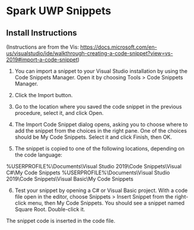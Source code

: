 # Spark UWP Snippets

## Install Instructions


(Instructions are from the Vis: https://docs.microsoft.com/en-us/visualstudio/ide/walkthrough-creating-a-code-snippet?view=vs-2019#import-a-code-snippet)


1. You can import a snippet to your Visual Studio installation by using the Code Snippets Manager. Open it by choosing Tools > Code Snippets Manager.

2. Click the Import button.

3. Go to the location where you saved the code snippet in the previous procedure, select it, and click Open.

4. The Import Code Snippet dialog opens, asking you to choose where to add the snippet from the choices in the right pane. One of the choices should be My Code Snippets. Select it and click Finish, then OK.

5. The snippet is copied to one of the following locations, depending on the code language:

%USERPROFILE%\Documents\Visual Studio 2019\Code Snippets\Visual C#\My Code Snippets
%USERPROFILE%\Documents\Visual Studio 2019\Code Snippets\Visual Basic\My Code Snippets

6. Test your snippet by opening a C# or Visual Basic project. With a code file open in the editor, choose Snippets > Insert Snippet from the right-click menu, then My Code Snippets. You should see a snippet named Square Root. Double-click it.

The snippet code is inserted in the code file.
